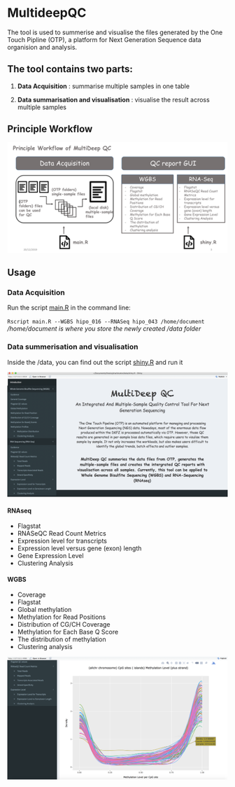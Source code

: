 # MultideepQC


The tool is used to summerise and visualise the files generated by the One Touch Pipline (OTP), a platform for Next Generation Sequence data organision and analysis. 

## The tool contains two parts: 

1. **Data Acquisition** :
summarise multiple samples in one table 

2. **Data summarisation and visualisation** :
visualise the result across multiple samples 

## Principle Workflow

![GitHub Logo](workflow.png)

## Usage

### Data Acquisition
 Run the script [main.R](https://github.com/leungman426/MultideepQC/tree/master/main.R) in the command line: 

`Rscript main.R --WGBS hipo_016 --RNASeq hipo_043 /home/document` */home/document is where you store the newly created /data folder*
  
### Data summerisation and visualisation   
 Inside the /data, you can find out the script [shiny.R](https://github.com/leungman426/MultideepQC/tree/master/shinyprocess/shiny.R) and run it

![Here is what you get](GUI.png)

#### RNAseq
- Flagstat
- RNASeQC Read Count Metrics
- Expression level for transcripts
- Expression level versus gene (exon) length
- Gene Expression Level
- Clustering Analysis

#### WGBS
- Coverage 
- Flagstat
- Global methylation 
- Methylation for Read Positions
- Distribution of CG/CH Coverage
- Methylation for Each Base Q Score
- The distribution of methylation
- Clustering analysis 


![Here is what you get](me_distribution.png)



